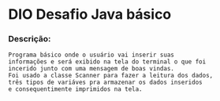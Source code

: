 # DIO Desafio Java básico

### Descrição:

    Programa básico onde o usuário vai inserir suas 
    informações e será exibido na tela do terminal o que foi 
    incerido junto com uma mensagem de boas vindas.
    Foi usado a classe Scanner para fazer a leitura dos dados,
    três tipos de variáves pra armazenar os dados inseridos
    e consequentimente imprimidos na tela.
    